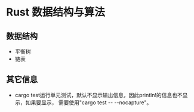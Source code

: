 # Rust 数据结构与算法

## 数据结构
- 平衡树
- 链表


## 其它信息

- cargo test运行单元测试，默认不显示输出信息，因此println!的信息也不显示，如果要显示，
  需要使用"cargo test -- --nocapture"。